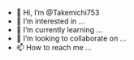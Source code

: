 - 👋 Hi, I’m @Takemichi753
- 👀 I’m interested in ...
- 🌱 I’m currently learning ...
- 💞️ I’m looking to collaborate on ...
- 📫 How to reach me ...

<!---
Takemichi753/Takemichi753 is a ✨ special ✨ repository because its `README.md` (this file) appears on your GitHub profile.
You can click the Preview link to take a look at your change 
 📫 How to reach me ...

